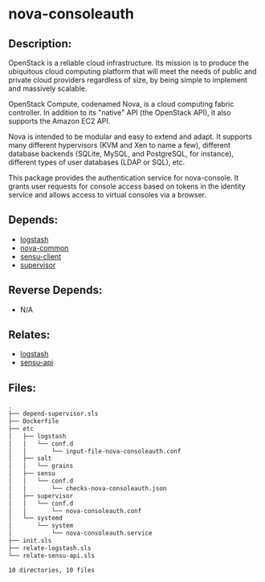 # nova-consoleauth

## Description:

OpenStack is a reliable cloud infrastructure. Its mission is to produce the ubiquitous cloud computing platform that will meet the needs of public and private cloud providers regardless of size, by being simple to implement and massively scalable.

OpenStack Compute, codenamed Nova, is a cloud computing fabric controller. In addition to its "native" API (the OpenStack API), it also supports the Amazon EC2 API.

Nova is intended to be modular and easy to extend and adapt. It supports many different hypervisors (KVM and Xen to name a few), different database backends (SQLite, MySQL, and PostgreSQL, for instance), different types of user databases (LDAP or SQL), etc.

This package provides the authentication service for nova-console.  It grants user requests for console access based on tokens in the identity service and allows access to virtual consoles via a browser.

## Depends:

  -  [logstash](salt/logstash)
  -  [nova-common](salt/nova-common)
  -  [sensu-client](salt/sensu-client)
  -  [supervisor](salt/supervisor)

## Reverse Depends:

  -  N/A

## Relates:

  -  [logstash](salt/logstash)
  -  [sensu-api](salt/sensu-api)

## Files:

```bash
.
├── depend-supervisor.sls
├── Dockerfile
├── etc
│   ├── logstash
│   │   └── conf.d
│   │       └── input-file-nova-consoleauth.conf
│   ├── salt
│   │   └── grains
│   ├── sensu
│   │   └── conf.d
│   │       └── checks-nova-consoleauth.json
│   ├── supervisor
│   │   └── conf.d
│   │       └── nova-consoleauth.conf
│   └── systemd
│       └── system
│           └── nova-consoleauth.service
├── init.sls
├── relate-logstash.sls
└── relate-sensu-api.sls

10 directories, 10 files
```
